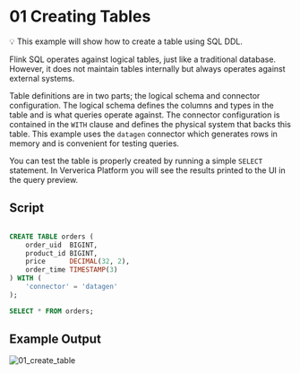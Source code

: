# 01 Creating Tables

:bulb: This example will show how to create a table using SQL DDL.

Flink SQL operates against logical tables, just like a traditional database.
However, it does not maintain tables internally but always operates against external systems.

Table definitions are in two parts; the logical schema and connector configuration. The logical schema defines the columns and types in the table and is what queries operate against. 
The connector configuration is contained in the `WITH` clause and defines the physical system that backs this table. 
This example uses the `datagen` connector which generates rows in memory and is convenient for testing queries.

You can test the table is properly created by running a simple `SELECT` statement. 
In Ververica Platform you will see the results printed to the UI in the query preview.

## Script

```sql

CREATE TABLE orders (
    order_uid  BIGINT,
    product_id BIGINT,
    price      DECIMAL(32, 2),
    order_time TIMESTAMP(3)
) WITH (
    'connector' = 'datagen'
);

SELECT * FROM orders;
```

## Example Output

![01_create_table](https://user-images.githubusercontent.com/23521087/105504017-913eee80-5cc7-11eb-868c-7b78b1b95b71.png)
